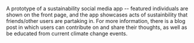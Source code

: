 A prototype of a sustainability social media app -- featured individuals are shown on the front page, and the app showcases acts of sustainbility that friends/other users are partaking in.
For more information, there is a blog post in which users can contribute on and share their thoughts, as well as be educated from current climate change events. 

